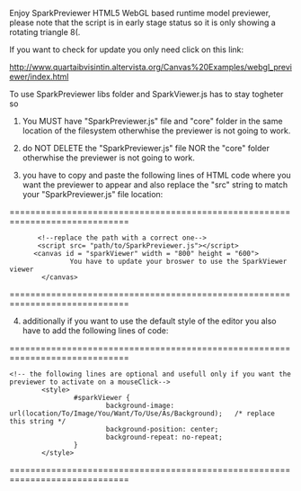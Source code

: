 Enjoy SparkPreviewer HTML5 WebGL based runtime model previewer, please note that the script is in early stage status so it is only showing a rotating triangle 8(.

If you want to check for update you only need click on this link:

http://www.quartaibvisintin.altervista.org/Canvas%20Examples/webgl_previewer/index.html

To use SparkPreviewer libs folder and SparkViewer.js has to stay togheter so

1. You MUST have "SparkPreviewer.js" file and "core" folder in the same location of the filesystem otherwhise the previewer is not going to work.

2. do NOT DELETE the "SparkPreviewer.js" file NOR the "core" folder otherwhise the previewer is not going to work.

3. you have to copy and paste the following lines of HTML code where you want the previewer to appear and also replace the "src" string to match your "SparkPreviewer.js" file location:

============================================================================= 
```
       <!--replace the path with a correct one-->
       <script src= "path/to/SparkPreviewer.js"></script>
      <canvas id = "sparkViewer" width = "800" height = "600">
               You have to update your broswer to use the SparkViewer viewer
        </canvas>
 ```
 =============================================================================

4. additionally if you want to use the default style of the editor you also have to add the following lines of code:

============================================================================= 
```
<!-- the following lines are optional and usefull only if you want the previewer to activate on a mouseClick-->
        <style>
                #sparkViewer {
                        background-image: url(location/To/Image/You/Want/To/Use/As/Background);   /* replace this string */
                        background-position: center;
                        background-repeat: no-repeat;
                }
        </style>
```
 =============================================================================
